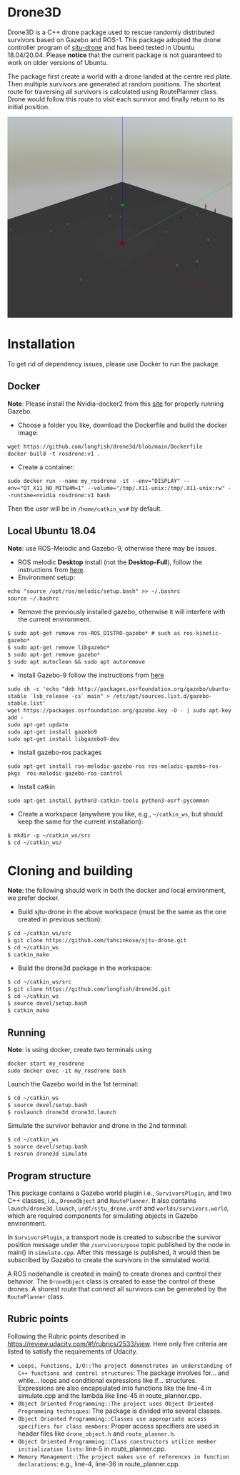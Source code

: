# Drone3D 

Drone3D is a C++ drone package used to rescue randomly distributed survivors based on Gazebo and ROS-1. This package adopted the drone controller program of [sjtu-drone](https://github.com/tahsinkose/sjtu-drone) and has beed tested in Ubuntu 18.04/20.04. Please **notice** that the current package is not guaranteed to work on older versions of Ubuntu.

The package first create a world with a drone landed at the centre red plate. Then multiple survivors are generated at random positions. The shortest route for traversing all survivors is calculated using RoutePlanner class. Drone would follow this route to visit each survivor and finally return to its initial position.

<img src="map.png" width="600" height="450" />

# Installation
To get rid of dependency issues, please use Docker to run the package.

## Docker
**Note**: Please install the Nvidia-docker2 from this [site](https://docs.nvidia.com/datacenter/cloud-native/container-toolkit/install-guide.html#docker) for properly running Gazebo. 

* Choose a folder you like, download the Dockerfile and build the docker image:
```
wget https://github.com/longfish/drone3d/blob/main/Dockerfile
docker build -t rosdrone:v1 .
```
* Create a container:
```
sudo docker run --name my_rosdrone -it --env="DISPLAY" --env="QT_X11_NO_MITSHM=1" --volume="/tmp/.X11-unix:/tmp/.X11-unix:rw" --runtime=nvidia rosdrone:v1 bash
```

Then the user will be in `/home/catkin_ws#` by default.

## Local Ubuntu 18.04 
**Note**: use ROS-Melodic and Gazebo-9, otherwise there may be issues.
* ROS melodic **Desktop** install (not the **Desktop-Full**), follow the instructions from [here](http://wiki.ros.org/melodic/Installation/Ubuntu).
* Environment setup: 
``` 
echo "source /opt/ros/melodic/setup.bash" >> ~/.bashrc
source ~/.bashrc
```
* Remove the previously installed gazebo, otherwise it will interfere with the current environment.
```
$ sudo apt-get remove ros-ROS_DISTRO-gazebo* # such as ros-kinetic-gazebo*
$ sudo apt-get remove libgazebo*
$ sudo apt-get remove gazebo*
$ sudo apt autoclean && sudo apt autoremove
```
* Install Gazebo-9 follow the instructions from [here](http://gazebosim.org/tutorials?cat=install&tut=install_ubuntu&ver=9.0)
```
sudo sh -c 'echo "deb http://packages.osrfoundation.org/gazebo/ubuntu-stable `lsb_release -cs` main" > /etc/apt/sources.list.d/gazebo-stable.list'
wget https://packages.osrfoundation.org/gazebo.key -O - | sudo apt-key add -
sudo apt-get update
sudo apt-get install gazebo9
sudo apt-get install libgazebo9-dev
```
* Install gazebo-ros packages
```
sudo apt-get install ros-melodic-gazebo-ros ros-melodic-gazebo-ros-pkgs  ros-melodic-gazebo-ros-control
```
* Install catkin
```
sudo apt-get install python3-catkin-tools python3-osrf-pycommon
```
* Create a workspace (anywhere you like, e.g., `~/catkin_ws`, but should keep the same for the current installation):
```
$ mkdir -p ~/catkin_ws/src
$ cd ~/catkin_ws/
```

# Cloning and building
**Note**: the following should work in both the docker and local environment, we prefer docker.

* Build sjtu-drone in the above workspace (must be the same as the one created in previous section):
```
$ cd ~/catkin_ws/src
$ git clone https://github.com/tahsinkose/sjtu-drone.git
$ cd ~/catkin_ws
$ catkin_make
```
* Build the drone3d package in the workspace:
```
$ cd ~/catkin_ws/src
$ git clone https://github.com/longfish/drone3d.git 
$ cd ~/catkin_ws
$ source devel/setup.bash
$ catkin_make
```

## Running
**Note**: is using docker, create two terminals using 
```
docker start my_rosdrone
sudo docker exec -it my_rosdrone bash
```

Launch the Gazebo world in the 1st terminal:
```
$ cd ~/catkin_ws
$ source devel/setup.bash
$ roslaunch drone3d drone3d.launch
```

Simulate the survivor behavior and drone in the 2nd terminal:
```
$ cd ~/catkin_ws
$ source devel/setup.bash
$ rosrun drone3d simulate
```

## Program structure

This package contains a Gazebo world plugin i.e., `SurvivorsPlugin`, and two C++ classes, i.e., `DroneObject` and `RoutePlanner`. It also contains `launch/drone3d.launch`, `urdf/sjtu_drone.urdf` and `worlds/survivors.world`, which are required components for simulating objects in Gazebo environment. 

In `SurvivorsPlugin`, a transport node is created to subscribe the survivor position message under the `/survivors/pose` topic published by the node in main() in `simulate.cpp`. After this message is published, it would then be subscribed by Gazebo to create the survivors in the simulated world. 

A ROS nodehandle is created in main() to create drones and control their behavior. The `DroneObject` class is created to ease the control of these drones. A shorest route that connect all survivors can be generated by the `RoutePlanner` class. 

## Rubric points

Following the Rubric points described in https://review.udacity.com/#!/rubrics/2533/view. Here only five criteria are listed to satisfy the requirements of Udacity.

* `Loops, Functions, I/O::The project demonstrates an understanding of C++ functions and control structures`: The package involves for... and while... loops and conditional expressions like if... structures. Expressions are also encapsulated into functions like the line-4 in simulate.cpp and the lambda like line-45 in route_planner.cpp.
* `Object Oriented Programming::The project uses Object Oriented Programming techniques`: The package is divided into several classes. 
* `Object Oriented Programming::Classes use appropriate access specifiers for class members`: Proper access specifiers are used in header files like `drone_object.h` and `route_planner.h`.
* `Object Oriented Programming::Class constructors utilize member initialization lists`: line-5 in route_planner.cpp.
* `Memory Management::The project makes use of references in function declarations`: e.g., line-4, line-36 in route_planner.cpp.
